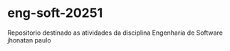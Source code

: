 # eng-soft-20251
Repositorio destinado as atividades da disciplina Engenharia de Software
jhonatan paulo 
